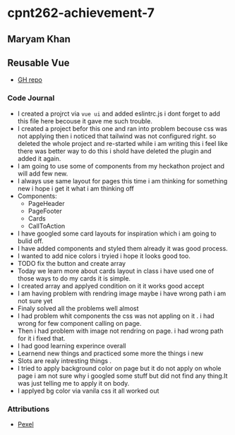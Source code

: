 # cpnt262-achievement-7

## Maryam Khan

## Reusable Vue

- [GH repo](https://github.com/maryambkhan/cpnt262-achievement-7)

### Code Journal

- I created a projrct via `vue ui` and added eslintrc.js i dont forget to add this file here becouse
  it gave me such trouble.
- I created a project befor this one and ran into problem becouse css was not applying then i noticed 
 that tailwind was not configured right. so deleted the whole project and re-started while i am writing this i feel like
  there was better way to do this i shold have deleted the plugin and added it again.
- I am going to use some of components from  my heckathon project and will add few new.
- I always use same layout for pages this time i am thinking for something new i hope i get it what i am thinking off
- Components:
   - PageHeader
   - PageFooter
   - Cards
   - CallToAction
- I have googled some card layouts for inspiration which i am going to bulid off.
- I have added components and styled them already it was good process.
- I wanted to add nice colors i tryied i hope it looks good too.
- TODO fix the button and create array
- Today we learn more about cards layout in class i have used one of those ways to do my cards
  it is simple.
- I created array and applyed condition on it it works good accept
- I am having problem with rendring image maybe i have wrong path i am not sure yet 
- Finaly solved all the problems well almost
- I had problem whit components the css was not appling on it . i had wrong for few component calling on page.
- Then i had problem with image not rendring on page. i had wrong path for it i fixed that.
- I had good learning experince overall 
- Learnend new things and practiced some more the things i new
- Slots are realy intresting things .
- I tried to apply background color on page but it do not apply on whole page i am not sure  why i googled some stuff
 but did not find any thing.It was just telling me to apply it on body.
- I applyed bg color via vanila css it all worked out
 
### Attributions

- [Pexel](https://www.pexels.com/search/cosmetics/)